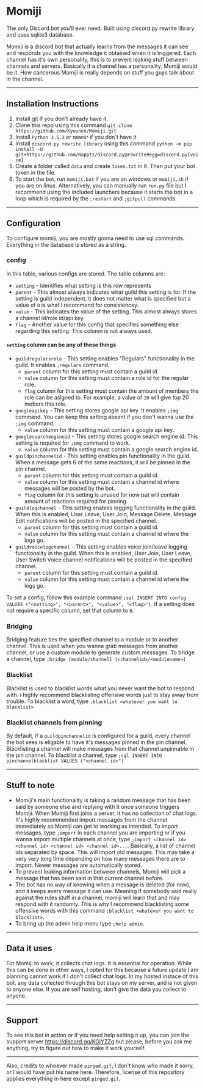 # Momiji
The only Discord bot you'll ever need. Built using discord.py rewrite library and uses sqlite3 database.

Momiji is a discord bot that actually learns from the messages it can see and responds you with the knowledge it obtained when it is triggered. Each channel has it's own personality, this is to prevent leaking stuff between channels and servers. Basically if a channel has a personality, Momiji would be it. How cancerous Momiji is really depends on stuff you guys talk about in the channel.

---

## Installation Instructions

1. Install git if you don't already have it.
2. Clone this repo using this command `git clone https://github.com/Kyuunex/Momiji.git`
3. Install `Python 3.5.3` or newer if you don't have it
4. Install `discord.py rewrite library` using this command `python -m pip install -U git+https://github.com/Rapptz/discord.py@rewrite#egg=discord.py[voice]`
5. Create a folder called `data` and create `token.txt` in it. Then put your bot token in the file. 
6. To start the bot, run `momiji.bat` if you are on windows or `momiji.sh` if you are on linux. Alternatively, you can manually run `run.py` file but I recommend using the included launchers because it starts the bot in a loop which is required by the `;restart` and `;gitpull` commands.

---

## Configuration
To configure momiji, you are mostly gonna need to use sql commands.   Everything in the database is stored as a string.

### config
In this table, various configs are stored. 
The table columns are:
+ `setting` - Identifies what setting is this row represents
+ `parent` - This almost always indicates what guild this setting is for. If the setting is guild independent, it does not matter what is specified but a value of `0` is what I recommend for consistencey.
+ `value` - This indicates the value of the setting. This almost always stores a channel id/role id/api key. 
+ `flag` - Another value for this config that specifies something else regarding this setting. This column is not always used.

#### `setting` column can be any of these things
+ `guildregularsrole` - This setting enables "Regulars" functionality in the guild. It enables `;regulars` command. 
    + `parent` column for this setting must contain a guild id. 
    + `value` column for this setting must contain a role id for the regular role.
    + `flag` column for this setting must contain the amount of members the role can be asigned to. For example, a value of `20` will give top 20 mebers this role.
+ `googleapikey` - This setting stores google api key. It enables `;img` command. You can keep this setting absent if you don't wanna use the `;img` command.
    + `value` column for this setting must contain a google api key.
+ `googlesearchengineid` - This setting stores google search engine id. This setting is required for `;img` command to work.
    + `value` column for this setting must contain a google search engine id.
+ `guildpinchannelid` - This setting enables pin functionality in the guild. When a message gets 6 of the same reactions, it will be pinned in the pin channel.
    + `parent` column for this setting must contain a guild id. 
    + `value` column for this setting must contain a channel id where messages will be posted by the bot.
    + `flag` column for this setting is unused for now but will contain amount of reactions required for pinning.
+ `guildlogchannel` - This setting enables logging functionality in the guild. When this is enabled, User Leave, User Join, Message Delete, Message Edit notifications will be posted in the specified channel. 
    + `parent` column for this setting must contain a guild id. 
    + `value` column for this setting must contain a channel id where the logs go.
+ `guildvoicelogchannel` - This setting enables voice join/leave logging functionality in the guild. When this is enabled, User Join, User Leave, User Switch Voice channel notifications will be posted in the specified channel. 
    + `parent` column for this setting must contain a guild id. 
    + `value` column for this setting must contain a channel id where the logs go.

To set a config, follow this example command `;sql INSERT INTO config VALUES ("<setting>", "<parent>", "<value>", "<flag>")`. If a setting does not require a specific column, set that column to `0`.

### Bridging
Bridging feature ties the specified channel to a module or to another channel. This is used when you wanna grab messages from another channel, or use a custom module to generate custom messages.
To bridge a channel, type `;bridge [module/channel] [<channelid>/<modulename>]`

### Blacklist
Blacklist is used to blacklist words what you never want the bot to respond with. I highly recommend blacklisting offensive words just to stay away from trouble.
To blacklist a word, type `;blacklist <whatever you want to blacklist>`

### Blacklist channels from pinning
By default, if a `guildpinchannelid` is configured for a guild, every channel the bot sees is eligable to have it's messages pinned in the pin channel. Blacklisting a channel will make messages from that channel unpinnable in the pin channel.
To blacklist a channel, type `;sql INSERT INTO pinchannelblacklist VALUES ("<channel id>")`

---

## Stuff to note

+ Momiji's main functionality is taking a random message that has been said by someone else and replying with it once someone triggers Momiji. When Momiji first joins a server, it has no collection of chat logs. It's highly recommended import messages from the channel immediately so Momiji can get to working as intended. To import messages, type `;import` in each channel you are importing or if you wanna import multiple channels at once, type `;import <channel id> <channel id> <channel id> <channel id>...`. Basically, a list of channel ids separated by space. This will import old messages. This may take a very very long time depending on how many messages there are to import. Newer messages are automatically stored.
+ To prevent leaking information between channels, Momiji will pick a message that has been said in that current channel before.
+ The bot has no way of knowing when a message is deleted (for now), and it keeps every message it can use. Meaning if somebody said really against the rules stuff in a channel, momiji will learn that and may respond with it randomly. This is why I recommend blacklisting some offensive words with this command `;blacklist <whatever you want to blacklist>`.
+ To bring up the admin help menu type `;help admin`.

---

## Data it uses

For Momiji to work, it collects chat logs. It is essential for operation. While this can be done in other ways, I opted for this because a future update I am planning cannot work if I don't collect chat logs. In my hosted instace of this bot, any data collected through this bot stays on my server, and is not given to anyone else. If you are self hosting, don't give the data you collect to anyone.

---

## Support

To see this bot in action or if you need help setting it up, you can join the support server https://discord.gg/KGjYZZg but please, before you ask me anything, try to figure out how to make it work yourself.

---

Also, credits to whoever made `pinged.gif`, I don't know who made it sorry, or I would have put his name here. Therefore, license of this repository applies everything in here except `pinged.gif`.